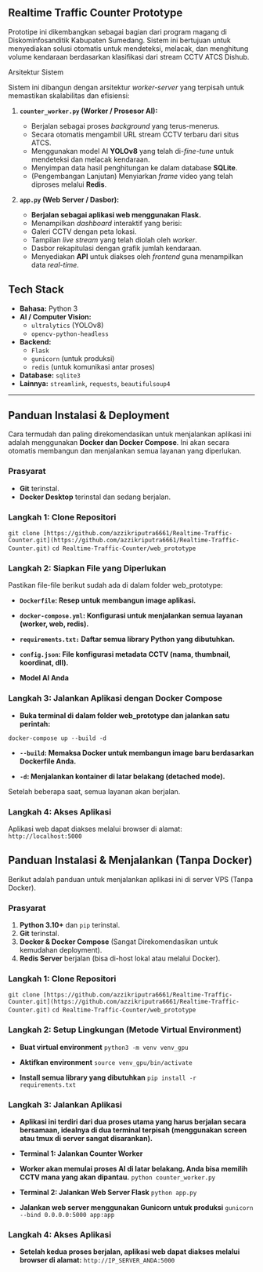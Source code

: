 ## Realtime Traffic Counter Prototype

Prototipe ini dikembangkan sebagai bagian dari program magang di Diskominfosanditik Kabupaten Sumedang. Sistem ini bertujuan untuk menyediakan solusi otomatis untuk mendeteksi, melacak, dan menghitung volume kendaraan berdasarkan klasifikasi dari stream CCTV ATCS Dishub.

Arsitektur Sistem

Sistem ini dibangun dengan arsitektur *worker-server* yang terpisah untuk memastikan skalabilitas dan efisiensi:

1.  **`counter_worker.py` (Worker / Prosesor AI):**
    * Berjalan sebagai proses *background* yang terus-menerus.
    * Secara otomatis mengambil URL stream CCTV terbaru dari situs ATCS.
    * Menggunakan model AI **YOLOv8** yang telah di-*fine-tune* untuk mendeteksi dan melacak kendaraan.
    * Menyimpan data hasil penghitungan ke dalam database **SQLite**.
    * (Pengembangan Lanjutan) Menyiarkan *frame* video yang telah diproses melalui **Redis**.

2.  **`app.py` (Web Server / Dasbor):**
    * **Berjalan sebagai aplikasi web menggunakan **Flask**.**
    * Menampilkan *dashboard* interaktif yang berisi:
    * Galeri CCTV dengan peta lokasi.
    * Tampilan *live stream* yang telah diolah oleh *worker*.
    * Dasbor rekapitulasi dengan grafik jumlah kendaraan.
    * Menyediakan **API** untuk diakses oleh *frontend* guna menampilkan data *real-time*.

## Tech Stack

* **Bahasa:** Python 3
* **AI / Computer Vision:**
    * `ultralytics` (YOLOv8)
    * `opencv-python-headless`
* **Backend:**
    * `Flask`
    * `gunicorn` (untuk produksi)
    * `redis` (untuk komunikasi antar proses)
* **Database:** `sqlite3`
* **Lainnya:** `streamlink`, `requests`, `beautifulsoup4`

---

## Panduan Instalasi & Deployment

Cara termudah dan paling direkomendasikan untuk menjalankan aplikasi ini adalah menggunakan **Docker dan Docker Compose**. Ini akan secara otomatis membangun dan menjalankan semua layanan yang diperlukan.

### Prasyarat
* **Git** terinstal.
* **Docker Desktop** terinstal dan sedang berjalan.

### Langkah 1: Clone Repositori
`git clone [https://github.com/azzikriputra6661/Realtime-Traffic-Counter.git](https://github.com/azzikriputra6661/Realtime-Traffic-Counter.git)`
`cd Realtime-Traffic-Counter/web_prototype`

### Langkah 2: Siapkan File yang Diperlukan
Pastikan file-file berikut sudah ada di dalam folder web_prototype:

* **`Dockerfile`: Resep untuk membangun image aplikasi.**

* **`docker-compose.yml`: Konfigurasi untuk menjalankan semua layanan (worker, web, redis).**

* **`requirements.txt:` Daftar semua library Python yang dibutuhkan.**

* **`config.json`: File konfigurasi metadata CCTV (nama, thumbnail, koordinat, dll).**

* **Model AI Anda**

### Langkah 3: Jalankan Aplikasi dengan Docker Compose
* **Buka terminal di dalam folder web_prototype dan jalankan satu perintah:**

`docker-compose up --build -d`
* **`--build`: Memaksa Docker untuk membangun image baru berdasarkan Dockerfile Anda.**

* **`-d`: Menjalankan kontainer di latar belakang (detached mode).**

Setelah beberapa saat, semua layanan akan berjalan.

### Langkah 4: Akses Aplikasi
Aplikasi web dapat diakses melalui browser di alamat:
`http://localhost:5000`

## Panduan Instalasi & Menjalankan (Tanpa Docker)

Berikut adalah panduan untuk menjalankan aplikasi ini di server VPS (Tanpa Docker).

### Prasyarat

1.  **Python 3.10+** dan `pip` terinstal.
2.  **Git** terinstal.
3.  **Docker & Docker Compose** (Sangat Direkomendasikan untuk kemudahan deployment).
4.  **Redis Server** berjalan (bisa di-host lokal atau melalui Docker).

### Langkah 1: Clone Repositori

`git clone [https://github.com/azzikriputra6661/Realtime-Traffic-Counter.git](https://github.com/azzikriputra6661/Realtime-Traffic-Counter.git)`
`cd Realtime-Traffic-Counter/web_prototype`

### Langkah 2: Setup Lingkungan (Metode Virtual Environment)

* **Buat virtual environment**
`python3 -m venv venv_gpu`

* **Aktifkan environment**
`source venv_gpu/bin/activate`

* **Install semua library yang dibutuhkan**
`pip install -r requirements.txt`

### Langkah 3: Jalankan Aplikasi
* **Aplikasi ini terdiri dari dua proses utama yang harus berjalan secara bersamaan, idealnya di dua terminal terpisah (menggunakan screen atau tmux di server sangat disarankan).**

* **Terminal 1: Jalankan Counter Worker**
* **Worker akan memulai proses AI di latar belakang. Anda bisa memilih CCTV mana yang akan dipantau.**
`python counter_worker.py`

* **Terminal 2: Jalankan Web Server Flask**
`python app.py`

* **Jalankan web server menggunakan Gunicorn untuk produksi**
`gunicorn --bind 0.0.0.0:5000 app:app`

### Langkah 4: Akses Aplikasi
* **Setelah kedua proses berjalan, aplikasi web dapat diakses melalui browser di alamat:**
`http://IP_SERVER_ANDA:5000`
